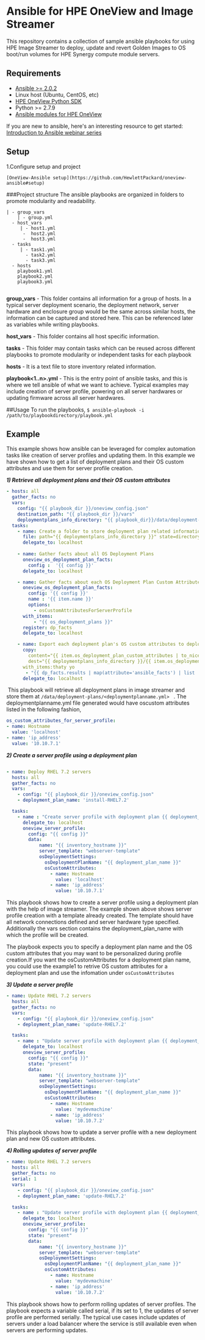 # Ansible for HPE OneView and Image Streamer

This repository contains a collection of sample ansible playbooks for using HPE Image Streamer to deploy, update and revert Golden Images to OS boot/run volumes for HPE Synergy compute module servers.

## Requirements

* [Ansible >= 2.0.2](http://docs.ansible.com/ansible/intro_installation.html)
* Linux host (Ubuntu, CentOS, etc)
* [HPE OneView Python SDK](https://github.com/HewlettPackard/python-hpOneView#installation)
* Python >= 2.7.9
* [Ansible modules for HPE OneView](https://github.com/HewlettPackard/oneview-ansible)

If you are new to ansible, here's an interesting resource to get started: [Introduction to Ansible webinar  series](https://www.ansible.com/webinars-training/introduction-to-ansible)

## Setup

   1.Configure setup and project
   
    [OneView-Ansible setup](https://github.com/HewlettPackard/oneview-ansible#setup)

   
###Project structure
The ansible playbooks are organized in folders to promote modularity and readability.

```
| - group_vars
	| - group.yml
  - host_vars
     | - host1.yml
      -  host2.yml
      -  host3.yml
  - tasks
     | - task1.yml
       - task2.yml
       - task3.yml
  - hosts
    playbook1.yml
    playbook2.yml
    playbook3.yml
  
```

**group_vars** - This folder contains all information for a group of hosts. In a typical server deployment scenario, the deployment network, server hardware and enclosure group would be the same across similar hosts, the information can be captured and stored here. This can be referenced later as variables while writing playbooks.

**host_vars** - This folder contains all host specific information.

**tasks** - This folder may contain tasks which can be reused across different playbooks to promote modularity or independent tasks for each playbook

**hosts** - It is a text file to store inventory related information.

**playbook<1..n>.yml** - This is the entry point of ansible tasks, and this is where we tell ansible of what we want to achieve. Typical examples may include creation of server profile, powering on all server hardwares or updating firmware across all server hardwares.

##Usage
To run the playbooks,
```$ ansible-playbook -i /path/to/playbookdirectory/playbook.yml```



## Example

This example shows how ansible can be leveraged for complex automation tasks like creation of server profiles and updating them. In this example we have shown how to get a list of deployment plans and their OS custom attributes and use them for server profile creation.

***1) Retrieve all deployment plans and their OS custom attributes***

```yaml
- hosts: all
  gather_facts: no
  vars:
    config: "{{ playbook_dir }}/oneview_config.json"
    destination_path: "{{ playbook_dir }}/vars"
    deploymentplans_info_directory: "{{ playbook_dir}}/data/deployment-plans"
  tasks:
    - name: Create a folder to store deployment plan related information
      file: path="{{ deploymentplans_info_directory }}" state=directory
      delegate_to: localhost
      
    - name: Gather facts about all OS Deployment Plans
      oneview_os_deployment_plan_facts:
        config :  '{{ config }}'
      delegate_to: localhost

    - name: Gather facts about each OS Deployment Plan Custom Attributes
      oneview_os_deployment_plan_facts:
        config: '{{ config }}'
        name : '{{ item.name }}'
        options:
          - osCustomAttributesForServerProfile
      with_items:
          - "{{ os_deployment_plans }}"
      register: dp_facts
      delegate_to: localhost

    - name: Export each deployment plan's OS custom attributes to deploymentPlanName.yml
      copy:
        content="{{ item.os_deployment_plan_custom_attributes | to_nice_yaml }}"
        dest="{{ deploymentplans_info_directory }}/{{ item.os_deployment_plans.0.name }}.yml"
      with_items:thaty yo
       - "{{ dp_facts.results | map(attribute='ansible_facts') | list  }}"
      delegate_to: localhost

```

​	This playbook will retrieve all deployment plans in image streamer and store them at  ```/data/deployment-plans/<deploymentplanname.yml> ``` . The deploymentplanname.yml file generated would have oscustom attributes listed in the following fashion,

```yaml
os_custom_attributes_for_server_profile:
- name: Hostname
  value: 'localhost'
- name: 'ip_address'
  value: '10.10.7.1' 
```

***2) Create a server profile using a deployment plan***

```yaml

- name: Deploy RHEL 7.2 servers
  hosts: all
  gather_facts: no
  vars:
    - config: "{{ playbook_dir }}/oneview_config.json"
    - deployment_plan_name: 'install-RHEL7.2'    

  tasks:
    - name : "Create server profile with deployment plan {{ deployment_plan_name }}"
      delegate_to: localhost
      oneview_server_profile:
        config: "{{ config }}"
        data:
            name: "{{ inventory_hostname }}"
            server_template: "webserver-template"                                            
            osDeploymentSettings:
              osDeploymentPlanName: "{{ deployment_plan_name }}"
              osCustomAttributes:
                - name: Hostname
                  value: 'localhost'
                - name: 'ip_address'
                  value: '10.10.7.1' 

```

This playbook shows how to create a server profile using a deployment plan with the help of image streamer. The example shown above shows server profile creation with a template already created. The template should have all network connections defined and server hardware type specified. Additionally the vars section contains the deployment_plan_name with which the profile will be created.

The playbook expects you to specify a deployment plan name and the OS custom attributes that you may want to be personalized during profile creation.If you want the osCustomAttributes for a deployment plan name, you could use the example1 to retrive OS custom attributes for a deployment plan and use the infomation under ```osCustomAttributes``` 



***3) Update a server profile***

```yaml
- name: Update RHEL 7.2 servers
  hosts: all
  gather_facts: no
  vars:
    - config: "{{ playbook_dir }}/oneview_config.json"
    - deployment_plan_name: 'update-RHEL7.2'    

  tasks:
    - name : "Update server profile with deployment plan {{ deployment_plan_name }}"
      delegate_to: localhost
      oneview_server_profile:
        config: "{{ config }}"
        state: "present"
        data:
            name: "{{ inventory_hostname }}"
            server_template: "webserver-template"                                            
            osDeploymentSettings:
              osDeploymentPlanName: "{{ deployment_plan_name }}"
              osCustomAttributes:
                - name: Hostname
                  value: 'mydevmachine'
                - name: 'ip_address'
                  value: '10.10.7.2' 

```

This playbook shows how to update a server profile with a new deployment plan and new OS custom attributes. 


***4) Rolling updates of server profile***

```yaml
- name: Update RHEL 7.2 servers
  hosts: all
  gather_facts: no
  serial: 1
  vars:
    - config: "{{ playbook_dir }}/oneview_config.json"
    - deployment_plan_name: 'update-RHEL7.2'    

  tasks:
    - name : "Update server profile with deployment plan {{ deployment_plan_name }}"
      delegate_to: localhost
      oneview_server_profile:
        config: "{{ config }}"
        state: "present"
        data:
            name: "{{ inventory_hostname }}"
            server_template: "webserver-template"                                            
            osDeploymentSettings:
              osDeploymentPlanName: "{{ deployment_plan_name }}"
              osCustomAttributes:
                - name: Hostname
                  value: 'mydevmachine'
                - name: 'ip_address'
                  value: '10.10.7.2' 

```

This playbook shows how to perform rolling updates of server profiles. The playbook expects a variable called serial, if its set to 1, the updates of server profile are performed serially. The typical use cases include updates of servers under a load balancer where the service is still available even when servers are performing updates. 

 
